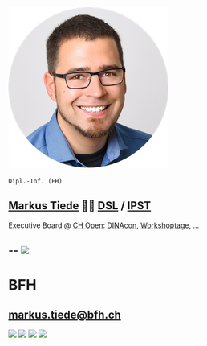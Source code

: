 ![me](https://github.com/MarkusTiede/about/raw/main/img/me-circle.png)

`Dipl.-Inf. (FH)`
## [Markus Tiede](http://www.mtiede.de) 👨‍🏫 [DSL](https://www.bfh.ch/de/forschung/forschungsbereiche/digital-sustainability-lab/) / [IPST](https://www.bfh.ch/de/forschung/forschungsbereiche/public-sector-transformation/)

Executive Board @ [CH Open](https://www.ch-open.ch): [DINAcon](https://dinacon.ch), [Workshoptage](https://workshoptage.ch), ...

--
<img height="600" src="https://markustiede.github.io/about/img/overview/certs.png" />
--
# BFH

## markus.tiede@bfh.ch

[<img width="32" src="https://cdn.jsdelivr.net/npm/simple-icons@v9/icons/github.svg" />](https://github.com/MarkusTiede/)
[<img width="32" src="https://cdn.jsdelivr.net/npm/simple-icons@v9/icons/linkedin.svg" />](https://www.linkedin.com/in/markus-tiede/)
[<img width="32" src="https://cdn.jsdelivr.net/npm/simple-icons@v9/icons/eclipseide.svg" />](https://accounts.eclipse.org/users/mtiede)
[<img width="32" src="https://cdn.jsdelivr.net/npm/simple-icons@v9/icons/x.svg" />](https://twitter.com/MarkusTiede)

